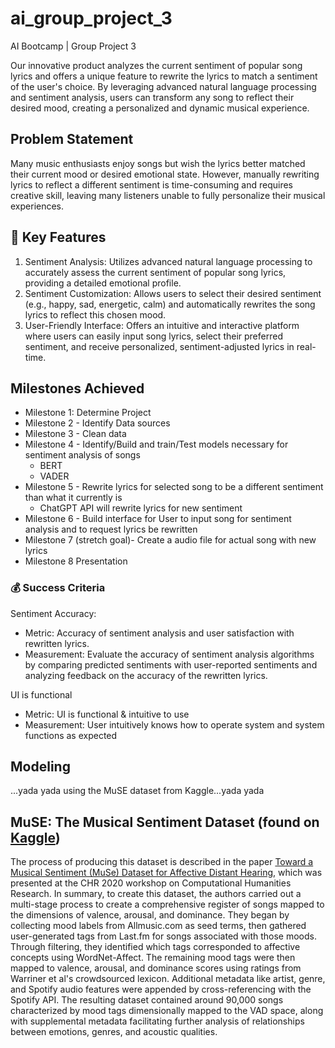 # ai_group_project_3
AI Bootcamp | Group Project 3

Our innovative product analyzes the current sentiment of popular song lyrics and offers a unique feature to rewrite the lyrics to match a sentiment of the user's choice. By leveraging advanced natural language processing and sentiment analysis, users can transform any song to reflect their desired mood, creating a personalized and dynamic musical experience.

## Problem Statement

Many music enthusiasts enjoy songs but wish the lyrics better matched their current mood or desired emotional state. However, manually rewriting lyrics to reflect a different sentiment is time-consuming and requires creative skill, leaving many listeners unable to fully personalize their musical experiences.

## 🔑 Key Features

1. Sentiment Analysis: Utilizes advanced natural language processing to accurately assess the current sentiment of popular song lyrics, providing a detailed emotional profile.
2. Sentiment Customization: Allows users to select their desired sentiment (e.g., happy, sad, energetic, calm) and automatically rewrites the song lyrics to reflect this chosen mood.
3. User-Friendly Interface: Offers an intuitive and interactive platform where users can easily input song lyrics, select their preferred sentiment, and receive personalized, sentiment-adjusted lyrics in real-time.

## Milestones Achieved 

* Milestone 1: Determine Project
* Milestone 2 - Identify Data sources
* Milestone 3 - Clean data
* Milestone 4 - Identify/Build and train/Test models necessary for sentiment analysis of songs
    * BERT
    * VADER
* Milestone 5 - Rewrite lyrics for selected song to be a different sentiment than what it currently is
    * ChatGPT API will rewrite lyrics for new sentiment 
* Milestone 6 - Build interface for User to input song for sentiment analysis and to request lyrics be rewritten
* Milestone 7 (stretch goal)- Create a audio file for actual song with new lyrics
* Milestone 8 Presentation

### 💰 Success Criteria

Sentiment Accuracy:

* Metric: Accuracy of sentiment analysis and user satisfaction with rewritten lyrics.
* Measurement: Evaluate the accuracy of sentiment analysis algorithms by comparing predicted sentiments with user-reported sentiments and analyzing feedback on the accuracy of the rewritten lyrics.

UI is functional 

* Metric: UI is functional & intuitive to use 
* Measurement: User intuitively knows how to operate system and system functions as expected 

## Modeling 
...yada yada using the MuSE dataset from Kaggle...yada yada

## MuSE: The Musical Sentiment Dataset (found on [Kaggle](https://www.kaggle.com/datasets/cakiki/muse-the-musical-sentiment-dataset))

The process of producing this dataset is described in the paper [Toward a Musical Sentiment (MuSe) Dataset for Affective Distant Hearing](https://www.academia.edu/75793892/Toward_a_Musical_Sentiment_MuSe_Dataset_for_Affective_Distant_Hearing), which was presented at the CHR 2020 workshop on Computational Humanities Research.
In summary, to create this dataset, the authors carried out a multi-stage process to create a comprehensive register of songs mapped to the dimensions of valence, arousal, and dominance. They began by collecting mood labels from Allmusic.com as seed terms, then gathered user-generated tags from Last.fm for songs associated with those moods. Through filtering, they identified which tags corresponded to affective concepts using WordNet-Affect. The remaining mood tags were then mapped to valence, arousal, and dominance scores using ratings from Warriner et al's crowdsourced lexicon. Additional metadata like artist, genre, and Spotify audio features were appended by cross-referencing with the Spotify API. The resulting dataset contained around 90,000 songs characterized by mood tags dimensionally mapped to the VAD space, along with supplemental metadata facilitating further analysis of relationships between emotions, genres, and acoustic qualities.





